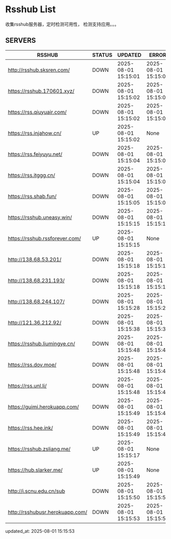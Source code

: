 # Rsshub List

收集rsshub服务器，定时检测可用性， 检测支持应用。。。


## SERVERS

|  RSSHUB   | STATUS  | UPDATED  | ERROR  | TWITTER |  
|  ----  | ----  | ----  | ----  | ---- |  
| http://rsshub.sksren.com/ | DOWN | 2025-08-01 15:15:01 | 2025-08-01 15:15:01 |  
| https://rsshub.170601.xyz/ | DOWN | 2025-08-01 15:15:02 | 2025-08-01 15:15:02 |  
| https://rss.qiuyuair.com/ | DOWN | 2025-08-01 15:15:02 | 2025-08-01 15:15:02 |  
| https://rss.injahow.cn/ | UP | 2025-08-01 15:15:02 | None ||  
| https://rss.feiyuyu.net/ | DOWN | 2025-08-01 15:15:04 | 2025-08-01 15:15:04 |  
| https://rss.itggg.cn/ | DOWN | 2025-08-01 15:15:04 | 2025-08-01 15:15:04 |  
| https://rss.shab.fun/ | DOWN | 2025-08-01 15:15:05 | 2025-08-01 15:15:05 |  
| https://rsshub.uneasy.win/ | DOWN | 2025-08-01 15:15:15 | 2025-08-01 15:15:15 |  
| https://rsshub.rssforever.com/ | UP | 2025-08-01 15:15:15 | None ||  
| http://138.68.53.201/ | DOWN | 2025-08-01 15:15:18 | 2025-08-01 15:15:18 |  
| http://138.68.231.193/ | DOWN | 2025-08-01 15:15:18 | 2025-08-01 15:15:18 |  
| http://138.68.244.107/ | DOWN | 2025-08-01 15:15:28 | 2025-08-01 15:15:28 |  
| http://121.36.212.92/ | DOWN | 2025-08-01 15:15:38 | 2025-08-01 15:15:38 |  
| https://rsshub.liumingye.cn/ | DOWN | 2025-08-01 15:15:48 | 2025-08-01 15:15:48 |  
| https://rss.dov.moe/ | DOWN | 2025-08-01 15:15:48 | 2025-08-01 15:15:48 |  
| https://rss.unl.li/ | DOWN | 2025-08-01 15:15:48 | 2025-08-01 15:15:48 |  
| https://guimi.herokuapp.com/ | DOWN | 2025-08-01 15:15:49 | 2025-08-01 15:15:49 |  
| https://rss.hee.ink/ | DOWN | 2025-08-01 15:15:49 | 2025-08-01 15:15:49 |  
| https://rsshub.zsliang.me/ | UP | 2025-08-01 15:15:17 | None |OK|  
| https://hub.slarker.me/ | UP | 2025-08-01 15:15:49 | None ||  
| http://i.scnu.edu.cn/sub | DOWN | 2025-08-01 15:15:50 | 2025-08-01 15:15:50 |  
| http://rsshubusr.herokuapp.com/ | DOWN | 2025-08-01 15:15:53 | 2025-08-01 15:15:53 |  
  

updated_at: 2025-08-01 15:15:53  
